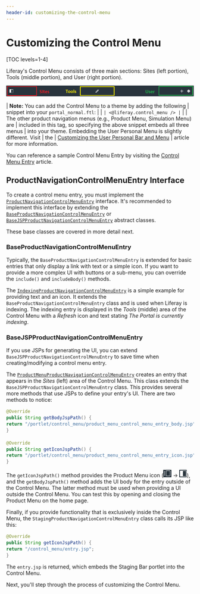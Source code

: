 ```yaml
---
header-id: customizing-the-control-menu
---
```


# Customizing the Control Menu

[TOC levels=1-4]

Liferay's Control Menu consists of three main sections: Sites (left portion),
Tools (middle portion), and User (right portion).

![Figure 1: This image shows where your entry will reside depending on the category you select.](../../../images/control-menu-areas.png)

| **Note:** You can add the Control Menu to a theme by adding the following
| snippet into your `portal_normal.ftl`:
| 
| ```
| <@liferay.control_menu />
| ```
| 
| The other product navigation menus (e.g., Product Menu, Simulation Menu) are
| included in this tag, so specifying the above snippet embeds all three menus
| into your theme. Embedding the User Personal Menu is slightly different. Visit
| the
| [Customizing the User Personal Bar and Menu](/docs/7-2/customization/-/knowledge_base/c/customizing-the-user-personal-bar-and-menu)
| article for more information.

You can reference a sample Control Menu Entry by visiting the
[Control Menu Entry](/docs/7-2/reference/-/knowledge_base/r/control-menu-entry-template)
article.

## ProductNavigationControlMenuEntry Interface

To create a control menu entry, you must implement the
[`ProductNavigationControlMenuEntry`](@app-ref@/product-navigation/latest/javadocs/com/liferay/product/navigation/control/menu/ProductNavigationControlMenuEntry.html)
interface. It's recommended to implement this interface by extending the
[`BaseProductNavigationControlMenuEntry`](@app-ref@/product-navigation/latest/javadocs/com/liferay/product/navigation/control/menu/BaseProductNavigationControlMenuEntry.html)
or
[`BaseJSPProductNavigationControlMenuEntry`](@app-ref@/product-navigation/latest/javadocs/com/liferay/product/navigation/control/menu/BaseJSPProductNavigationControlMenuEntry.html)
abstract classes. 


 These base classes are
covered in more
detail next.

### BaseProductNavigationControlMenuEntry

Typically, the `BaseProductNavigationControlMenuEntry` is extended for basic
entries that only display a link with text or a simple icon. If you want to
provide a more complex UI with buttons or a sub-menu, you can override the
`include()` and `includeBody()` methods.

The
[`IndexingProductNavigationControlMenuEntry`](https://github.com/liferay/liferay-portal/blob/7.2.0-ga1/modules/apps/portal-search/portal-search-web/src/main/java/com/liferay/portal/search/web/internal/product/navigation/control/menu/IndexingProductNavigationControlMenuEntry.java)
is a simple example for providing text and an icon. It extends the
`BaseProductNavigationControlMenuEntry` class and is used when Liferay is
indexing. The indexing entry is displayed in the *Tools* (middle) area of the
Control Menu with a *Refresh* icon and text stating *The Portal is currently
indexing*.

### BaseJSPProductNavigationControlMenuEntry

If you use JSPs for generating the UI, you can extend
`BaseJSPProductNavigationControlMenuEntry` to save time when creating/modifying
a control menu entry.

The
[`ProductMenuProductNavigationControlMenuEntry`](https://github.com/liferay/liferay-portal/blob/7.2.0-ga1/modules/apps/product-navigation/product-navigation-product-menu-web/src/main/java/com/liferay/product/navigation/product/menu/web/internal/product/navigation/control/menu/ProductMenuProductNavigationControlMenuEntry.java)
creates an entry that appears in the *Sites* (left) area of the Control Menu.
This class extends the `BaseJSPProductNavigationControlMenuEntry` class. This
provides several more methods that use JSPs to define your entry's UI. There are
two methods to notice:

```java
@Override
public String getBodyJspPath() {
return "/portlet/control_menu/product_menu_control_menu_entry_body.jsp";
}

@Override
public String getIconJspPath() {
return "/portlet/control_menu/product_menu_control_menu_entry_icon.jsp";
}
```

The `getIconJspPath()` method provides the Product Menu icon
(![Menu Closed](../../../images/icon-menu.png) &rarr; ![Menu Open](../../../images/icon-menu-open.png)),
and the `getBodyJspPath()` method adds the UI body for the entry outside of the
Control Menu. The latter method must be used when providing a UI outside the
Control Menu. You can test this by opening and closing the Product Menu on the
home page.

Finally, if you provide functionality that is exclusively inside the Control
Menu, the `StagingProductNavigationControlMenuEntry` class calls its JSP like
this:

```java
@Override
public String getIconJspPath() {
return "/control_menu/entry.jsp";
}
```

The `entry.jsp` is returned, which embeds the Staging Bar portlet into the
Control Menu.

Next, you'll step through the process of customizing the Control Menu.
